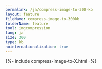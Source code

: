 ```yaml
---
permalink: /ja/compress-image-to-300-kb
layout: feature
fileName: compress-image-to-300kb
folderName: feature
tool: imgcompression
lang: ja
size: 300
type: kb
nointernationalization: true
---
```

{%- include compress-image-to-X.html -%}
      